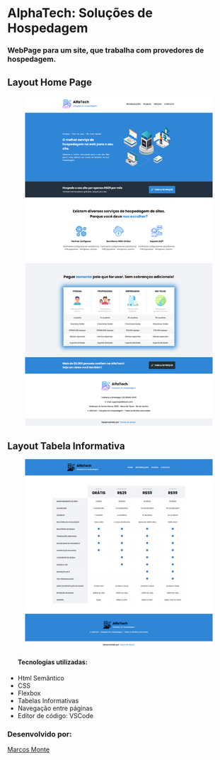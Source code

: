 <h1>AlphaTech: Soluções de Hospedagem</h1>
<h3>WebPage para um site, que trabalha com provedores de hospedagem.</h3>

<h2>Layout Home Page</h2>
<figure>
    <img src="/layout-das-telas/layout-pagina-home.png" alt="Home Page do Site">
</figure>
<h2>Layout Tabela Informativa</h2>
<figure>
    <img src="/layout-das-telas/layout-pagina-tabeladeprecos.png" alt="Pagina com talbeas de serviços e preços">
</figure>


<ul>
    <caption>
        <h4>Tecnologias utilizadas:</h4>
    </caption>
    <li>Html Semântico</li>
    <li>CSS</li>
    <li>Flexbox</li>
    <li>Tabelas Informativas</li>
    <li>Navegação entre páginas</li>
    <li>Editor de código: VSCode</li>
</ul>

<h3> Desenvolvido por:</h3>
  <p><a href="https://www.linkedin.com/in/montemarcos/" target="_blank">Marcos Monte</a></p>
